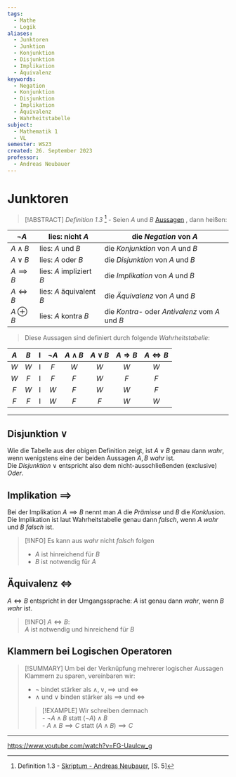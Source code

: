 ```yaml
---
tags:
  - Mathe
  - Logik
aliases:
  - Junktoren
  - Junktion
  - Konjunktion
  - Disjunktion
  - Implikation
  - Äquivalenz
keywords:
  - Negation
  - Konjunktion
  - Disjunktion
  - Implikation
  - Äquivalenz
  - Wahrheitstabelle
subject:
  - Mathematik 1
  - VL
semester: WS23
created: 26. September 2023
professor:
  - Andreas Neubauer
---
```

 

# Junktoren

> [!ABSTRACT] *Definition 1.3* [^1] - Seien $A$ und $B$ [Aussagen](Aussagenlogik.md) , dann heißen: 

| $\neg A$      | lies: nicht $A$          | die *Negation* von $A$            |
| ------------- | ------------------------ | --------------------------------- |
| $A\wedge B$   | lies: $A$ und $B$        | die *Konjunktion* von $A$ und $B$ |
| $A\vee B$     | lies: $A$ oder $B$       | die *Disjunktion* von $A$ und $B$ |
| $A\implies B$ | lies: $A$ impliziert $B$ | die *Implikation* von $A$ und $B$ |
| $A\iff B$     | lies: $A$ äquivalent $B$ | die *Äquivalenz* von $A$ und $B$  |
| $A\oplus B$   | lies: $A$ kontra $B$     | die *Kontra-* oder *Antivalenz* vom $A$ und $B$                                   |

> Diese Aussagen sind definiert durch folgende *Wahrheitstabelle*:

| $A$ | $B$ |  I  | $\neg A$ | $A\wedge B$ | $A\vee B$ | $A\Rightarrow B$ | $A\Leftrightarrow B$ |
|:---:|:---:|:---:|:--------:|:-----------:|:---------:|:----------------:|:--------------------:|
| $W$ | $W$ |  I  |   $F$    |     $W$     |    $W$    |       $W$        |         $W$          |
| $W$ | $F$ |  I  |   $F$    |     $F$     |    $W$    |       $F$        |         $F$          |
| $F$ | $W$ |  I  |   $W$    |     $F$     |    $W$    |       $W$        |         $F$          |
| $F$ | $F$ |  I  |   $W$    |     $F$     |    $F$    |       $W$        |         $W$          |

---

## Disjunktion $\vee$

Wie die Tabelle aus der obigen Definition zeigt, ist $A \vee B$ genau dann *wahr*, wenn wenigstens eine der beiden Aussagen $A,B$ *wahr* ist.  
Die *Disjunktion* $\vee$ entspricht also dem nicht-ausschließenden (exclusive) *Oder*.

## Implikation $\implies$

Bei der Implikation $A\implies B$ nennt man $A$ die *Prämisse* und $B$ die *Konklusion*.  
Die Implikation ist laut Wahrheitstabelle genau dann *falsch*, wenn $A$ *wahr* und $B$ *falsch* ist.

> [!INFO] Es kann aus *wahr* nicht *falsch* folgen
> - $A$ ist hinreichend für $B$
> - $B$ ist notwendig für $A$

## Äquivalenz $\iff$

$A \iff B$ entspricht in der Umgangssprache: $A$ ist genau dann *wahr*, wenn $B$ *wahr* ist.

> [!INFO] $A\iff B$:  
> $A$ ist notwendig und hinreichend für $B$

## Klammern bei Logischen Operatoren

> [!SUMMARY] Um bei der Verknüpfung mehrerer logischer Aussagen Klammern zu sparen, vereinbaren wir:
> - $\neg$ bindet stärker als $\wedge, \vee,\implies$ und $\iff$
> - $\wedge$ und $\vee$ binden stärker als $\implies$ und $\iff$
>
> > [!EXAMPLE] Wir schreiben demnach  
> > 		- $\neg A\wedge B$ statt $(\neg A)\wedge B$  
> > 		- $A\wedge B\implies C$ statt $(A\wedge B)\implies C$

---

https://www.youtube.com/watch?v=FG-Uaulcw_g

[^1]: Definition 1.3 - [Skriptum - Andreas Neubauer](../xEDU/Mathe1/mathematik.pdf), [S. 5]